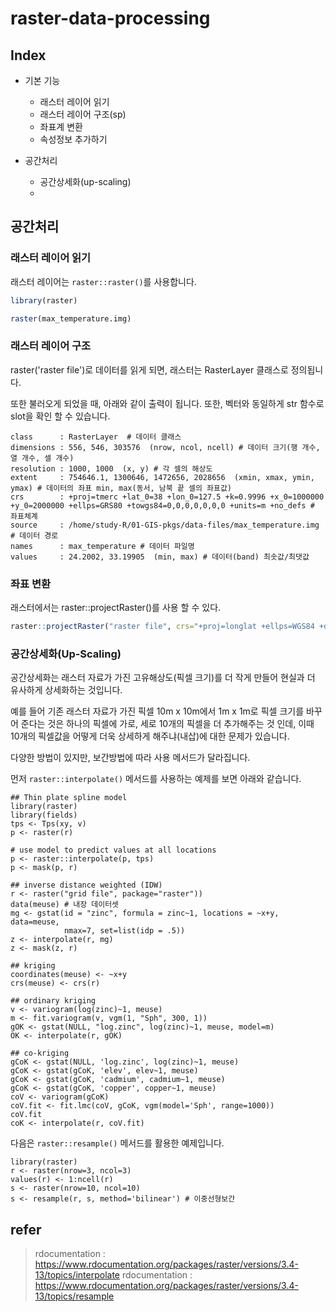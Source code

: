 
# raster-data-processing

## Index
- 기본 기능
    - 래스터 레이어 읽기
    - 래스터 레이어 구조(sp)
    - 좌표계 변환
    - 속성정보 추가하기

- 공간처리
    - 공간상세화(up-scaling)
    - 

## 공간처리

### 래스터 레이어 읽기

래스터 레이어는 `raster::raster()`를 사용합니다.
```R
library(raster)

raster(max_temperature.img)
```

### 래스터 레이어 구조

raster('raster file')로 데이터를 읽게 되면, 래스터는 RasterLayer 클래스로 정의됩니다.

또한 불러오게 되었을 때, 아래와 같이 출력이 됩니다. 또한, 벡터와 동일하게 str 함수로 slot을 확인 할 수 있습니다. 

```
class      : RasterLayer  # 데이터 클래스
dimensions : 556, 546, 303576  (nrow, ncol, ncell) # 데이터 크기(행 개수, 열 개수, 셀 개수)
resolution : 1000, 1000  (x, y) # 각 셀의 해상도
extent     : 754646.1, 1300646, 1472656, 2028656  (xmin, xmax, ymin, ymax) # 데이터의 좌표 min, max(동서, 남북 끝 셀의 좌표값)
crs        : +proj=tmerc +lat_0=38 +lon_0=127.5 +k=0.9996 +x_0=1000000 +y_0=2000000 +ellps=GRS80 +towgs84=0,0,0,0,0,0,0 +units=m +no_defs # 좌표체계
source     : /home/study-R/01-GIS-pkgs/data-files/max_temperature.img # 데이터 경로
names      : max_temperature # 데이터 파일명
values     : 24.2002, 33.19905  (min, max) # 데이터(band) 최솟값/최댓값
```

### 좌표 변환

래스터에서는 raster::projectRaster()를 사용 할 수 있다.
```R
raster::projectRaster("raster file", crs="+proj=longlat +ellps=WGS84 +datum=WGS84")
```

### 공간상세화(Up-Scaling)

공간상세화는 래스터 자료가 가진 고유해상도(픽셀 크기)를 더 작게 만들어 현실과 더 유사하게 상세화하는 것입니다. 

예를 들어 기존 래스터 자료가 가진 픽셀 10m x 10m에서 1m x 1m로 픽셀 크기를 바꾸어 준다는 것은 하나의 픽셀에 가로, 세로 10개의 픽셀을 더 추가해주는 것 인데, 이때 10개의 픽셀값을 어떻게 더욱 상세하게 해주냐(내삽)에 대한 문제가 있습니다.

다양한 방법이 있지만, 보간방법에 따라 사용 메서드가 달라집니다.

먼저 `raster::interpolate()` 메서드를 사용하는 예제를 보면 아래와 같습니다.

```R: interpolate() Method!!
## Thin plate spline model
library(raster)
library(fields) 
tps <- Tps(xy, v)
p <- raster(r)

# use model to predict values at all locations
p <- raster::interpolate(p, tps)
p <- mask(p, r)

## inverse distance weighted (IDW)
r <- raster("grid file", package="raster"))
data(meuse) # 내장 데이터셋
mg <- gstat(id = "zinc", formula = zinc~1, locations = ~x+y, data=meuse, 
            nmax=7, set=list(idp = .5))
z <- interpolate(r, mg)
z <- mask(z, r)

## kriging
coordinates(meuse) <- ~x+y
crs(meuse) <- crs(r)

## ordinary kriging
v <- variogram(log(zinc)~1, meuse)
m <- fit.variogram(v, vgm(1, "Sph", 300, 1))
gOK <- gstat(NULL, "log.zinc", log(zinc)~1, meuse, model=m)
OK <- interpolate(r, gOK)

## co-kriging
gCoK <- gstat(NULL, 'log.zinc', log(zinc)~1, meuse)
gCoK <- gstat(gCoK, 'elev', elev~1, meuse)
gCoK <- gstat(gCoK, 'cadmium', cadmium~1, meuse)
gCoK <- gstat(gCoK, 'copper', copper~1, meuse)
coV <- variogram(gCoK)
coV.fit <- fit.lmc(coV, gCoK, vgm(model='Sph', range=1000))
coV.fit
coK <- interpolate(r, coV.fit)
```

다음은 `raster::resample()` 메서드를 활용한 예제입니다.
```R: resample() Method!!
library(raster)
r <- raster(nrow=3, ncol=3)
values(r) <- 1:ncell(r)
s <- raster(nrow=10, ncol=10)
s <- resample(r, s, method='bilinear') # 이중선형보간
```

## refer 
> rdocumentation : https://www.rdocumentation.org/packages/raster/versions/3.4-13/topics/interpolate
> rdocumentation : https://www.rdocumentation.org/packages/raster/versions/3.4-13/topics/resample
